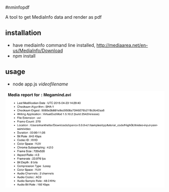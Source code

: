 #nminfopdf

A tool to get MediaInfo data and render as pdf  


## installation
* have mediainfo command line installed, http://mediaarea.net/en-us/MediaInfo/Download
* npm install  

## usage
* node app.js *videofilename*

![image](https://raw.githubusercontent.com/mhellar/nminfopdf/master/pdf.png)

